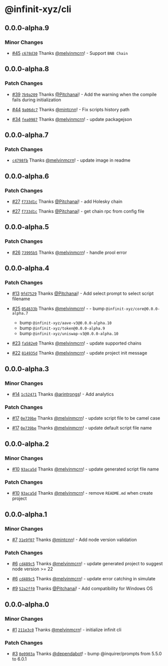 # @infinit-xyz/cli

## 0.0.0-alpha.9

### Minor Changes

- [#45](https://github.com/infinit-xyz/infinit-cli/pull/45) [`c678d30`](https://github.com/infinit-xyz/infinit-cli/commit/c678d3088671fdb65c164b8382a6969a9cf14009) Thanks [@melvinmcrn](https://github.com/melvinmcrn)! - Support `BNB Chain`

## 0.0.0-alpha.8

### Patch Changes

- [#39](https://github.com/infinit-xyz/infinit-cli/pull/39) [`7b9a209`](https://github.com/infinit-xyz/infinit-cli/commit/7b9a209428e435ca68100ae40736c4c34d535557) Thanks [@Pitchanai](https://github.com/Pitchanai)! - Add the warning when the compile fails during initialization

- [#44](https://github.com/infinit-xyz/infinit-cli/pull/44) [`9a06dc7`](https://github.com/infinit-xyz/infinit-cli/commit/9a06dc77748fa72e6a42fc3609ddd877238049f1) Thanks [@mintcnn](https://github.com/mintcnn)! - Fix scripts history path

- [#34](https://github.com/infinit-xyz/infinit-cli/pull/34) [`fea0987`](https://github.com/infinit-xyz/infinit-cli/commit/fea098736f6a8aababa309c7f5ab6327895efddf) Thanks [@melvinmcrn](https://github.com/melvinmcrn)! - update packagejson

## 0.0.0-alpha.7

### Patch Changes

- [`c4798fb`](https://github.com/infinit-xyz/infinit-cli/commit/c4798fb6f61ae29f149368ebc396455fe1c8ed38) Thanks [@melvinmcrn](https://github.com/melvinmcrn)! - update image in readme

## 0.0.0-alpha.6

### Patch Changes

- [#27](https://github.com/infinit-xyz/infinit-cli/pull/27) [`f733d1c`](https://github.com/infinit-xyz/infinit-cli/commit/f733d1c65c94819ccdfed14369083b0c0227ab32) Thanks [@Pitchanai](https://github.com/Pitchanai)! - add Holesky chain

- [#27](https://github.com/infinit-xyz/infinit-cli/pull/27) [`f733d1c`](https://github.com/infinit-xyz/infinit-cli/commit/f733d1c65c94819ccdfed14369083b0c0227ab32) Thanks [@Pitchanai](https://github.com/Pitchanai)! - get chain rpc from config file

## 0.0.0-alpha.5

### Patch Changes

- [#26](https://github.com/infinit-xyz/infinit-cli/pull/26) [`73995b5`](https://github.com/infinit-xyz/infinit-cli/commit/73995b50f40fabfca7a7ac888eb3498af13120e0) Thanks [@melvinmcrn](https://github.com/melvinmcrn)! - handle prool error

## 0.0.0-alpha.4

### Patch Changes

- [#13](https://github.com/infinit-xyz/infinit-cli/pull/13) [`9fd7529`](https://github.com/infinit-xyz/infinit-cli/commit/9fd75294e9ce7f28592689e90f9e4bfce7bcb6c5) Thanks [@Pitchanai](https://github.com/Pitchanai)! - Add select prompt to select script filename

- [#25](https://github.com/infinit-xyz/infinit-cli/pull/25) [`054633b`](https://github.com/infinit-xyz/infinit-cli/commit/054633bdab3a49746a8b9590186c69e239da29ef) Thanks [@melvinmcrn](https://github.com/melvinmcrn)! - - bump `@infinit-xyz/core@0.0.0-alpha.7`

  - bump `@infinit-xyz/aave-v3@0.0.0-alpha.10`
  - bump `@infinit-xyz/token@0.0.0-alpha.9`
  - bump `@infinit-xyz/uniswap-v3@0.0.0-alpha.10`

- [#23](https://github.com/infinit-xyz/infinit-cli/pull/23) [`fa582e0`](https://github.com/infinit-xyz/infinit-cli/commit/fa582e0a3696eded259d4bddf2ed72f64f86da04) Thanks [@melvinmcrn](https://github.com/melvinmcrn)! - update supported chains

- [#22](https://github.com/infinit-xyz/infinit-cli/pull/22) [`814935d`](https://github.com/infinit-xyz/infinit-cli/commit/814935d5a3565785532a8e819d32945c1ec30b6a) Thanks [@melvinmcrn](https://github.com/melvinmcrn)! - update project init message

## 0.0.0-alpha.3

### Minor Changes

- [#14](https://github.com/infinit-xyz/infinit-cli/pull/14) [`1c52471`](https://github.com/infinit-xyz/infinit-cli/commit/1c52471582aa78e75f484a2699d70d42514aa4c7) Thanks [@arintrongs](https://github.com/arintrongs)! - Add analytics

### Patch Changes

- [#17](https://github.com/infinit-xyz/infinit-cli/pull/17) [`0e739be`](https://github.com/infinit-xyz/infinit-cli/commit/0e739be7d0a37709db90232d7133d93ff95c8eb8) Thanks [@melvinmcrn](https://github.com/melvinmcrn)! - update script file to be camel case

- [#17](https://github.com/infinit-xyz/infinit-cli/pull/17) [`0e739be`](https://github.com/infinit-xyz/infinit-cli/commit/0e739be7d0a37709db90232d7133d93ff95c8eb8) Thanks [@melvinmcrn](https://github.com/melvinmcrn)! - update default script file name

## 0.0.0-alpha.2

### Minor Changes

- [#10](https://github.com/infinit-xyz/infinit-cli/pull/10) [`93aca5d`](https://github.com/infinit-xyz/infinit-cli/commit/93aca5d682ffaa97f5c4c2752af702fc8057f4b2) Thanks [@melvinmcrn](https://github.com/melvinmcrn)! - update generated script file name

### Patch Changes

- [#10](https://github.com/infinit-xyz/infinit-cli/pull/10) [`93aca5d`](https://github.com/infinit-xyz/infinit-cli/commit/93aca5d682ffaa97f5c4c2752af702fc8057f4b2) Thanks [@melvinmcrn](https://github.com/melvinmcrn)! - remove `README.md` when create project

## 0.0.0-alpha.1

### Minor Changes

- [#7](https://github.com/infinit-xyz/infinit-cli/pull/7) [`31e9f07`](https://github.com/infinit-xyz/infinit-cli/commit/31e9f074d86d87bdd7fe36efc3a332408009cf5b) Thanks [@mintcnn](https://github.com/mintcnn)! - Add node version validation

### Patch Changes

- [#6](https://github.com/infinit-xyz/infinit-cli/pull/6) [`cd489c5`](https://github.com/infinit-xyz/infinit-cli/commit/cd489c5a17f5032636c68f494ce9f5425200e021) Thanks [@melvinmcrn](https://github.com/melvinmcrn)! - update generated project to suggest node version >= 22

- [#6](https://github.com/infinit-xyz/infinit-cli/pull/6) [`cd489c5`](https://github.com/infinit-xyz/infinit-cli/commit/cd489c5a17f5032636c68f494ce9f5425200e021) Thanks [@melvinmcrn](https://github.com/melvinmcrn)! - update error catching in simulate

- [#9](https://github.com/infinit-xyz/infinit-cli/pull/9) [`52a2ff0`](https://github.com/infinit-xyz/infinit-cli/commit/52a2ff084e7ced71ac6a1816cb174185f99cc11e) Thanks [@Pitchanai](https://github.com/Pitchanai)! - Add compatibility for Windows OS

## 0.0.0-alpha.0

### Minor Changes

- [#1](https://github.com/infinit-xyz/infinit-cli/pull/1) [`211e3c0`](https://github.com/infinit-xyz/infinit-cli/commit/211e3c035a845d1525545fb2dba60f040d8d6964) Thanks [@melvinmcrn](https://github.com/melvinmcrn)! - initialize infinit cli

### Patch Changes

- [#3](https://github.com/infinit-xyz/infinit-cli/pull/3) [`0e0903a`](https://github.com/infinit-xyz/infinit-cli/commit/0e0903aff452b6d5e67cf69a69461a1eac3c6a12) Thanks [@dependabot](https://github.com/apps/dependabot)! - bump @inquirer/prompts from 5.5.0 to 6.0.1
